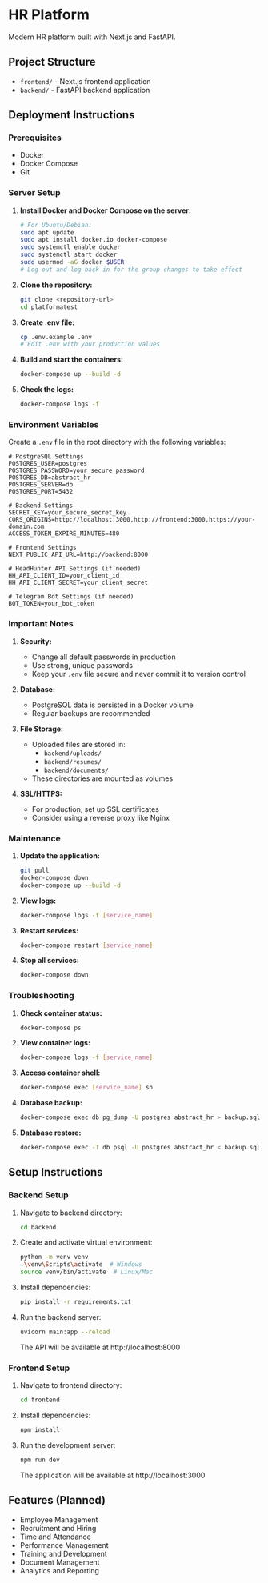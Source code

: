 # HR Platform

Modern HR platform built with Next.js and FastAPI.

## Project Structure

- `frontend/` - Next.js frontend application
- `backend/` - FastAPI backend application

## Deployment Instructions

### Prerequisites

- Docker
- Docker Compose
- Git

### Server Setup

1. **Install Docker and Docker Compose on the server:**
   ```bash
   # For Ubuntu/Debian:
   sudo apt update
   sudo apt install docker.io docker-compose
   sudo systemctl enable docker
   sudo systemctl start docker
   sudo usermod -aG docker $USER
   # Log out and log back in for the group changes to take effect
   ```

2. **Clone the repository:**
   ```bash
   git clone <repository-url>
   cd platformatest
   ```

3. **Create .env file:**
   ```bash
   cp .env.example .env
   # Edit .env with your production values
   ```

4. **Build and start the containers:**
   ```bash
   docker-compose up --build -d
   ```

5. **Check the logs:**
   ```bash
   docker-compose logs -f
   ```

### Environment Variables

Create a `.env` file in the root directory with the following variables:

```env
# PostgreSQL Settings
POSTGRES_USER=postgres
POSTGRES_PASSWORD=your_secure_password
POSTGRES_DB=abstract_hr
POSTGRES_SERVER=db
POSTGRES_PORT=5432

# Backend Settings
SECRET_KEY=your_secure_secret_key
CORS_ORIGINS=http://localhost:3000,http://frontend:3000,https://your-domain.com
ACCESS_TOKEN_EXPIRE_MINUTES=480

# Frontend Settings
NEXT_PUBLIC_API_URL=http://backend:8000

# HeadHunter API Settings (if needed)
HH_API_CLIENT_ID=your_client_id
HH_API_CLIENT_SECRET=your_client_secret

# Telegram Bot Settings (if needed)
BOT_TOKEN=your_bot_token
```

### Important Notes

1. **Security:**
   - Change all default passwords in production
   - Use strong, unique passwords
   - Keep your `.env` file secure and never commit it to version control

2. **Database:**
   - PostgreSQL data is persisted in a Docker volume
   - Regular backups are recommended

3. **File Storage:**
   - Uploaded files are stored in:
     - `backend/uploads/`
     - `backend/resumes/`
     - `backend/documents/`
   - These directories are mounted as volumes

4. **SSL/HTTPS:**
   - For production, set up SSL certificates
   - Consider using a reverse proxy like Nginx

### Maintenance

1. **Update the application:**
   ```bash
   git pull
   docker-compose down
   docker-compose up --build -d
   ```

2. **View logs:**
   ```bash
   docker-compose logs -f [service_name]
   ```

3. **Restart services:**
   ```bash
   docker-compose restart [service_name]
   ```

4. **Stop all services:**
   ```bash
   docker-compose down
   ```

### Troubleshooting

1. **Check container status:**
   ```bash
   docker-compose ps
   ```

2. **View container logs:**
   ```bash
   docker-compose logs -f [service_name]
   ```

3. **Access container shell:**
   ```bash
   docker-compose exec [service_name] sh
   ```

4. **Database backup:**
   ```bash
   docker-compose exec db pg_dump -U postgres abstract_hr > backup.sql
   ```

5. **Database restore:**
   ```bash
   docker-compose exec -T db psql -U postgres abstract_hr < backup.sql
   ```

## Setup Instructions

### Backend Setup
1. Navigate to backend directory:
   ```bash
   cd backend
   ```
2. Create and activate virtual environment:
   ```bash
   python -m venv venv
   .\venv\Scripts\activate  # Windows
   source venv/bin/activate  # Linux/Mac
   ```
3. Install dependencies:
   ```bash
   pip install -r requirements.txt
   ```
4. Run the backend server:
   ```bash
   uvicorn main:app --reload
   ```
   The API will be available at http://localhost:8000

### Frontend Setup
1. Navigate to frontend directory:
   ```bash
   cd frontend
   ```
2. Install dependencies:
   ```bash
   npm install
   ```
3. Run the development server:
   ```bash
   npm run dev
   ```
   The application will be available at http://localhost:3000

## Features (Planned)
- Employee Management
- Recruitment and Hiring
- Time and Attendance
- Performance Management
- Training and Development
- Document Management
- Analytics and Reporting 